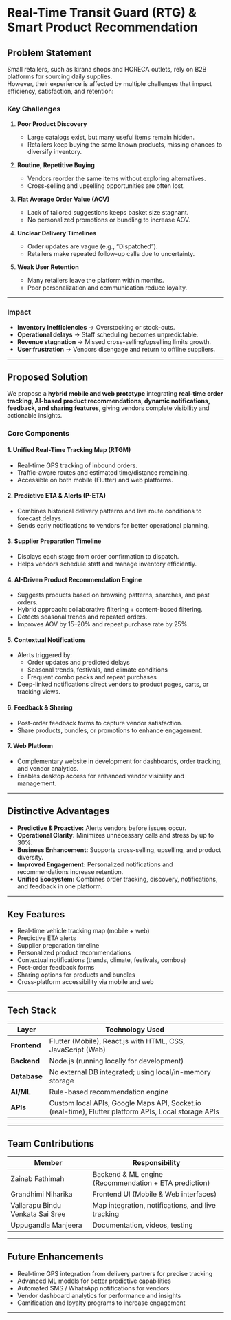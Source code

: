 # Real-Time Transit Guard (RTG) & Smart Product Recommendation

## Problem Statement 

Small retailers, such as kirana shops and HORECA outlets, rely on B2B platforms for sourcing daily supplies.  
However, their experience is affected by multiple challenges that impact efficiency, satisfaction, and retention:  

### Key Challenges  
1. **Poor Product Discovery**  
   - Large catalogs exist, but many useful items remain hidden.  
   - Retailers keep buying the same known products, missing chances to diversify inventory.  

2. **Routine, Repetitive Buying**  
   - Vendors reorder the same items without exploring alternatives.  
   - Cross-selling and upselling opportunities are often lost.  

3. **Flat Average Order Value (AOV)**  
   - Lack of tailored suggestions keeps basket size stagnant.  
   - No personalized promotions or bundling to increase AOV.  

4. **Unclear Delivery Timelines**  
   - Order updates are vague (e.g., “Dispatched”).  
   - Retailers make repeated follow-up calls due to uncertainty.  

5. **Weak User Retention**  
   - Many retailers leave the platform within months.  
   - Poor personalization and communication reduce loyalty.  

---

###  Impact  
- **Inventory inefficiencies** → Overstocking or stock-outs.  
- **Operational delays** → Staff scheduling becomes unpredictable.  
- **Revenue stagnation** → Missed cross-selling/upselling limits growth.  
- **User frustration** → Vendors disengage and return to offline suppliers.  

---

## Proposed Solution
We propose a **hybrid mobile and web prototype** integrating **real-time order tracking, AI-based product recommendations, dynamic notifications, feedback, and sharing features**, giving vendors complete visibility and actionable insights.  

### Core Components

#### 1. Unified Real-Time Tracking Map (RTGM)
- Real-time GPS tracking of inbound orders.  
- Traffic-aware routes and estimated time/distance remaining.  
- Accessible on both mobile (Flutter) and web platforms.  

#### 2. Predictive ETA & Alerts (P-ETA)
- Combines historical delivery patterns and live route conditions to forecast delays.  
- Sends early notifications to vendors for better operational planning.  

#### 3. Supplier Preparation Timeline
- Displays each stage from order confirmation to dispatch.  
- Helps vendors schedule staff and manage inventory efficiently.  

#### 4. AI-Driven Product Recommendation Engine
- Suggests products based on browsing patterns, searches, and past orders.  
- Hybrid approach: collaborative filtering + content-based filtering.  
- Detects seasonal trends and repeated orders.  
- Improves AOV by 15–20% and repeat purchase rate by 25%.  

#### 5. Contextual Notifications
- Alerts triggered by:  
  - Order updates and predicted delays  
  - Seasonal trends, festivals, and climate conditions  
  - Frequent combo packs and repeat purchases  
- Deep-linked notifications direct vendors to product pages, carts, or tracking views.  

#### 6. Feedback & Sharing
- Post-order feedback forms to capture vendor satisfaction.  
- Share products, bundles, or promotions to enhance engagement.  

#### 7. Web Platform
- Complementary website in development for dashboards, order tracking, and vendor analytics.  
- Enables desktop access for enhanced vendor visibility and management.  

---

## Distinctive Advantages
- **Predictive & Proactive:** Alerts vendors before issues occur.  
- **Operational Clarity:** Minimizes unnecessary calls and stress by up to 30%.  
- **Business Enhancement:** Supports cross-selling, upselling, and product diversity.  
- **Improved Engagement:** Personalized notifications and recommendations increase retention.  
- **Unified Ecosystem:** Combines order tracking, discovery, notifications, and feedback in one platform.  

---

## Key Features
- Real-time vehicle tracking map (mobile + web)  
- Predictive ETA alerts  
- Supplier preparation timeline  
- Personalized product recommendations  
- Contextual notifications (trends, climate, festivals, combos)  
- Post-order feedback forms  
- Sharing options for products and bundles  
- Cross-platform accessibility via mobile and web  

---

## Tech Stack

| **Layer**    | **Technology Used** |
|--------------|----------------------|
| **Frontend** | Flutter (Mobile), React.js with HTML, CSS, JavaScript (Web) |
| **Backend**  | Node.js (running locally for development) |
| **Database** | No external DB integrated; using local/in-memory storage |
| **AI/ML**    | Rule-based recommendation engine |
| **APIs**     | Custom local APIs, Google Maps API, Socket.io (real-time), Flutter platform APIs, Local storage APIs |

---

## Team Contributions

| Member | Responsibility |
|--------|----------------|
| Zainab Fathimah | Backend & ML engine (Recommendation + ETA prediction) |
| Grandhimi Niharika | Frontend UI (Mobile & Web interfaces) |
| Vallarapu Bindu Venkata Sai Sree| Map integration, notifications, and live tracking |
| Uppugandla Manjeera | Documentation, videos, testing |

---

## Future Enhancements
- Real-time GPS integration from delivery partners for precise tracking  
- Advanced ML models for better predictive capabilities  
- Automated SMS / WhatsApp notifications for vendors  
- Vendor dashboard analytics for performance and insights  
- Gamification and loyalty programs to increase engagement  

---

